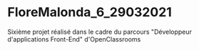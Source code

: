 # FloreMalonda_6_29032021
Sixième projet réalisé dans le cadre du parcours "Développeur d'applications Front-End" d'OpenClassrooms
